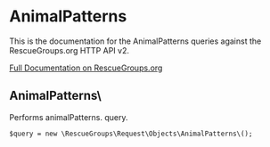 # AnimalPatterns

This is the documentation for the AnimalPatterns queries against the RescueGroups.org HTTP API v2.

[Full Documentation on RescueGroups.org](https://userguide.rescuegroups.org/display/APIDG/Object+definitions#Objectdefinitions-animalPatterns)

## AnimalPatterns\

Performs animalPatterns. query.

    $query = new \RescueGroups\Request\Objects\AnimalPatterns\();


